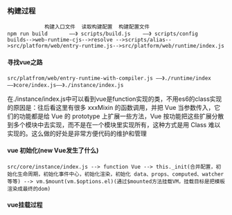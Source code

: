 ### 构建过程

```
			构建入口文件	读取构建配置	构建配置文件	
npm run build		——》	scripts/build.js	——》	scripts/config	builds-->web-runtime-cjs-->resolve -->scripts/alias-->src/platform/web/entry-runtime.js-->src/platform/web/runtime/index.js

```

#### 寻找vue之路

```
src/platfrom/web/entry-runtime-with-compiler.js	——》./runtime/index	——》core/index.js——》./instance/index.js

```

在./instance/index.js中可以看到vue是function实现的类，不用es6的class实现的原因是：往后看这里有很多 xxxMixin 的函数调用，并把 Vue 当参数传入，它们的功能都是给 Vue 的 prototype 上扩展一些方法，Vue 按功能把这些扩展分散到多个模块中去实现，而不是在一个模块里实现所有，这种方式是用 Class 难以实现的。这么做的好处是非常方便代码的维护和管理

#### vue 初始化(new Vue发生了什么)

```
src/core/instance/index.js --> function Vue --> this._init(合并配置，初始化生命周期，初始化事件中心，初始化渲染，初始化 data、props、computed、watcher 等等) --> vm.$mount(vm.$options.el)(通过$mounted方法挂载VM，挂载目标是把模板渲染成最终的dom)
```

#### vue挂载过程

